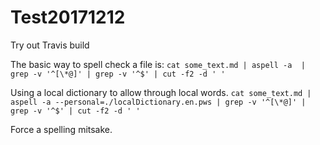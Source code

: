 # Test20171212
Try out Travis build

The basic way to spell check a file is:
`cat some_text.md | aspell -a  | grep -v '^[\*@]' | grep -v '^$' | cut -f2 -d ' '`

Using a local dictionary to allow through local words.
`cat some_text.md | aspell -a --personal=./localDictionary.en.pws | grep -v '^[\*@]' | grep -v '^$' | cut -f2 -d ' '`

Force a spelling mitsake.